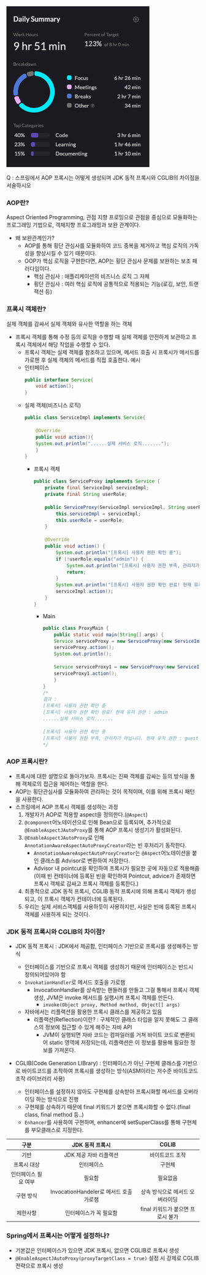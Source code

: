 <img src="/Tracking_Time/3_Mar/250321.png">
 
Q : 스프링에서 AOP 프록시는 어떻게 생성되며 JDK 동적 프록시와 CGLIB의 차이점을 서술하시오
### AOP란?
Aspect Oriented Programming, 관점 지향 프로밍으로 관점을 중심으로 모듈화하는 프로그래밍 기법으로, 객체지향 프로그래밍과 보완 관계이다.
- 왜 보완관계인가?
  - AOP를 통해 횡단 관심사를 모듈화하여 코드 중복을 제거하고 핵심 로직의 가독성을 향상시킬 수 있기 때문이다.
  - OOP가 핵심 로직을 구현한다면, AOP는 횡단 관심사 문제를 보완하는 보조 패러다임이다.
    - 핵심 관심사 : 애플리케이션의 비즈니스 로직 그 자체
    - 횡단 관심사 : 여러 핵심 로직에 공통적으로 적용되는 기능(로깅, 보안, 트랜잭션 등)

### 프록시 객체란?
실제 객체를 감싸서 실제 객체와 유사한 역할을 하는 객체
- 프록시 객체를 통해 수정 등의 로직을 수행할 때 실제 객체를 안전하게 보관하고 프록시 객체에서 해당 작업을 수행할 수 있다.
  - 프록시 객체는 실제 객체를 참조하고 있으며, 메서드 호출 시 프록시가 메서드를 가로챈 후 실제 객체의 메서드를 직접 호출한다.
예시
  - 인터페이스
    ```java
    public interface Service{
        void action(); 
    } 
    ```
  - 실제 객체(비즈니스 로직)
    ```java
    public class ServiceImpl implements Service{
        
        @Override
        public void action(){
        System.out.println("......실제 서비스 로직.......");
        }
    }
    ```
    - 프록시 객체
      ```java
      public class ServiceProxy implements Service {
          private final ServiceImpl serviceImpl;
          private final String userRole;
    
          public ServiceProxy(ServiceImpl serviceImpl, String userRole) {
              this.serviceImpl = serviceImpl;
              this.userRole = userRole;
          }
    
          @Override
          public void action() {
              System.out.println("[프록시] 사용자 권한 확인 중");
              if (!userRole.equals("admin")) {
                  System.out.println("[프록시] 사용자 권한 부족, 관리자가 아닙니다. 현재 유저 권한 : " + userRole);
                  return;
              }
              System.out.println("[프록시] 사용자 권한 확인 완료! 현재 유저 권한 : " + userRole);
              serviceImpl.action();
          }
      }
      ```
      - Main
        ```java
        public class ProxyMain {
            public static void main(String[] args) {
            Service serviceProxy = new ServiceProxy(new ServiceImpl(), "admin");
            serviceProxy.action();
            System.out.println();

            Service serviceProxy1 = new ServiceProxy(new ServiceImpl(), "guest");
            serviceProxy1.action();
            }
        }
        /*
        결과 : 
        [프록시] 사용자 권한 확인 중
        [프록시] 사용자 권한 확인 완료! 현재 유저 권한 : admin
        ......실제 서비스 로직.......
      
        [프록시] 사용자 권한 확인 중
        [프록시] 사용자 권한 부족, 관리자가 아닙니다. 현재 유저 권한 : guest
        */
        ```

### AOP 프록시란?
- 프록시에 대한 설명으로 돌아가보자. 프록시는 진짜 객체를 감싸는 등의 방식을 통해 객체로의 접근을 제어하는 역할을 한다.
- AOP는 횡단관심사를 모듈화하여 관리하는 것이 목적이며, 이를 위해 프록시 패턴을 사용한다.
- 스프링에서 AOP 프록시 객체를 생성하는 과정
  1. 개발자가 AOP로 적용할 aspect을 정의한다.(```@Aspect```)
  2. ```@component```어노테이션으로 인해 Bean으로 등록되며, 추가적으로 ```@EnableAspectJAutoProxy```를 통해 AOP 프록시 생성기가 활성화된다.
  3. ```@EnableAspectJAutoProxy```로 인해 ```AnnotationAwareAspectAutoProxyCreator```라는 빈 후처리기 동작한다.
     - ```AnnotationAwareAspectAutoProxyCreator```는 ```@Aspect```어노테이션을 붙인 클래스를 Advisor로 변환하여 저장한다.
     - Advisor 내 pointcut을 확인하여 프록시가 필요한 곳에 자동으로 적용해줌(이때 빈 컨테이너에 등록된 빈을 확인하여 Pointcut, advice가 존재하면 프록시 객체로 감싸고 프록시 객체를 등록한다.) 
  4. 최종적으로 JDK 동적 프록시, CGLIB 동적 프록시에 의해 프록시 객체가 생성되고, 이 프록시 객체가 컨테이너에 등록된다.
  5. 우리는 실제 서비스객체를 사용하듯이 사용하지만, 사실은 빈에 등록된 프록시 객체를 사용하게 되는 것이다.

### JDK 동적 프록시와 CGLIB의 차이점?
* JDK 동적 프록시 : JDK에서 제공함, 인터페이스 기반으로 프록시를 생성해주는 방식
  * 인터페이스를 기반으로 프록시 객체를 생성하기 때문에 인터페이스는 반드시 정의되어있어야 함
  * ```InvokationHandler```로 메서드 호출을 가로챔
    * InvocationHandler를 상속받는 핸들러를 만들고 그걸 통해서 프록시 객체 생성, JVM은 invoke 메서드를 실행시켜 프록시 객체를 만든다.
      * ```invoke(Object proxy, Method method, Object[] args)```
  * 자바에서는 리플랙션을 활용한 프록시 클래스를 제공하고 있음
    * 리플랙션(Reflection)이란? : 구체적인 클래스 타입을 알지 못해도 그 클래스의 정보에 접근할 수 있게 해주는 자바 API
      * JVM이 실행되면 자바 코드는 컴파일러를 거쳐 바이트 코드로 변환되어 static 영역에 저장되는데, 리플랙션은 이 정보를 활용해 필요한 정보를 가져온다.
      
* CGLIB(Code Generation LIBrary) : 인터페이스가 아닌 구현체 클래스를 기반으로 바이트코드를 조작하여 프록시를 생성하는 방식(ASM이라는 저수준 바이트코드 조작 라이브러리 사용)
  * 인터페이스를 설정하지 않아도 구현체를 상속받아 프록시화할 메서드를 오버라이딩 하는 방식으로 진행
  * 구현체를 상속하기 때문에 final 키워드가 붙으면 프록시화할 수 없다.(final class, final method 등..)
  * ```Enhancer```를 사용하여 구현하며, enhancer에 setSuperClass를 통해 구현체를 부모클래스로 지정한다.

|     구분      |           JDK 동적 프록시           |         CGLIB         |
|:-----------:|:------------------------------:|:---------------------:|
|     기반      |         JDK 제공 자바 리플랙션         |       바이트코드 조작        |
|   프록시 대상    |             인터페이스              |          구현체          |
| 인터페이스 필요 여부 |              필요함               |         필요없음          |
|    구현 방식    | InvocationHandeler로 메서드 호출 가로챔 |   상속 방식으로 메서드 오버라이딩   |
|    제한사항     |          인터페이스가 꼭 필요함          | final 키워드가 붙으면 프로시 불가 |

### Spring에서 프록시는 어떻게 설정하나?
- 기본값은 인터페이스가 있으면 JDK 프록시, 없으면 CGLIB로 프록시 생성
- ```@EnableAspectJAutoProxy(proxyTargetClass = true)``` 설정 시 강제로 CGLIB 전략으로 프록시 생성